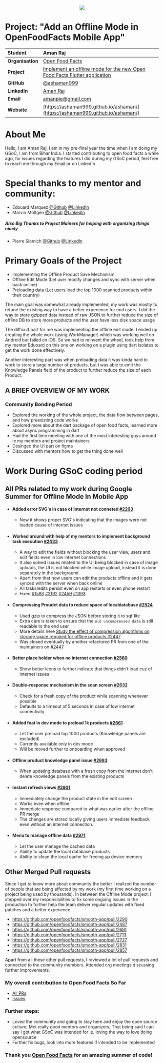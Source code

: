 <p align="center">
  <img src="https://pbs.twimg.com/media/FNRJpPdXsAAbSQu?format=png&name=small">
</p>

# Project: "Add an Offline Mode in OpenFoodFacts Mobile App"

| **Student**      | Aman Raj                                                                                                                                         |
| :--------------- | :----------------------------------------------------------------------------------------------------------------------------------------------- |
| **Organisation** | [Open Food Facts](https://world.openfoodfacts.org/)                                                                                              |
| **Project**      | [Implement an offline mode for the new Open Food Facts Flutter application](https://summerofcode.withgoogle.com/programs/2022/projects/0B0YhUb3) |
| **GitHub**       | [@ashaman999](https://github.com/ashaman999)                                                                                                     |
| **LinkedIn**     | [Aman Raj](https://www.linkedin.com/in/ashaman999/)                                                                                              |
| **Email**        | <a href="mailto:amanpie@gmail.com">amanpie@gmail.com</a>                                                                                         |
| **Website**      | [https://ashaman999.github.io/ashaman/](https://ashaman999.github.io/ashaman/)                                                                   |

# About Me

Hello, I am Aman Raj, I am in my pre-final year the time when I am doing my GSoC, I am from Bihar India. I started contributing to open food facts a while ago, for issues regarding the features I did during my GSoC period, feel free to reach me through my Email or on LinkedIn

# Special thanks to my mentor and community:

- Edouard Marquez [@Github](https://github.com/g123k) [@LinkedIn](https://www.linkedin.com/in/edouard-marquez-32431514/)
- Marvin Möltgen [@Github](https://github.com/M123-dev) [@LinkedIn](https://www.linkedin.com/in/marvin-m%C3%B6ltgen-9504391a7/)

##### Also Big Thanks to Project Mainers for helping with organizing things nicely

- Pierre Slamich [@Github](https://github.com/teolemon) [@LinkedIn](https://www.linkedin.com/in/pierreslamich/)

# Primary Goals of the Project

- Implementing the Offline Product Save Mechanism
- Offline Edit Mode (Let user modify changes and sync with server when back online)
- Preloading data (Let users load the top 1000 scanned products within their country)

The main goal was somewhat already implemented, my work was mostly to retune the existing way to have a better experience for end users. I did the way to store gzipped data instead of raw JSON to further reduce the size of offline DB to store more products and the user have less disk space usage

The difficult part for me was implementing the offline edit mode, I ended up creating the whole work (using WorkManager) which was working well on Android but failed on iOS. So we had to reinvent the wheel, took help from my mentor Eduoard on this one on working on a plugin using dart isolates to get the work done effectively.

Another interesting part was when preloading data it was kinda hard to work to store a large number of products, but I was able to emit the Knowledge Panels field of the product to further reduce the size of each Product.

## A BRIEF OVERVIEW OF MY WORK

### Community Bonding Period

- Explored the working of the whole project, the data flow between pages, and how preexisting code works
- Explored more about the dart package of open food facts, learned more about async programming in dart
- Had the first time meeting with one of the most interesting guys around ie my mentors and project maintainers
- Desinged the UI part on figma
- Discussed with mentors how to get the thing done well

# Work During GSoC coding period

## All PRs related to my work during Google Summer for Offline Mode In Mobile App

- #### Added error SVG's in case of internet not conneted [#2263](https://github.com/openfoodfacts/smooth-app/pull/2263)
  - Now it shows proper SVG's indicating that the images were not loaded cause of internet issues
- #### Worked around with help of my mentors to implement background task execution [#2433](https://github.com/openfoodfacts/smooth-app/pull/2433)
  - A way to edit the fields without blocking the user view, users and edit fields even in low internet connections
  - It also solved issues related to the UI being blocked in case of image uploads, the UI is not blocked while image upload, instead it is done separately in the background
  - Apart from that now users can edit the products offline and it gets synced with the server when back online
  - All tasks/edits persist even on app restarts or even phone restart
  - Fixed [#1593](https://github.com/openfoodfacts/smooth-app/issues/1593) [#2192](https://github.com/openfoodfacts/smooth-app/issues/2192) [#2459](https://github.com/openfoodfacts/smooth-app/issues/2459) [#1393](https://github.com/openfoodfacts/smooth-app/issues/1393)
- #### Compressing Proudct data to reduce space of localdatabase [#2524](https://github.com/openfoodfacts/smooth-app/pull/2524)
  - Used gzip to compress the JSON before storing it to sqf lite
  - Extra care is taken to ensure that the `old uncompressed data` is still readable to the end user
  - More details here [Study the effect of compression algorithms on storage space required for offline products #2447](https://github.com/openfoodfacts/smooth-app/issues/2447#issuecomment-1174622060)
  - Was closed eventually by another refactored PR from one of the maintainers on [#2447](https://github.com/openfoodfacts/smooth-app/pull/2527)
- #### Better place holder when no internet connection [#2560](https://github.com/openfoodfacts/smooth-app/pull/2560)
  - Show better icons to further indicate that things didn't load cuz of internet issues
- #### Double-response mechanism in the scan screen [#2632](https://github.com/openfoodfacts/smooth-app/pull/2632)
  - Check for a fresh copy of the product while scanning whenever possible
  - Defaults to a timeout of 5 seconds in case of low internet connectivity
- #### Added feat in dev mode to preload 1k products [#2661](https://github.com/openfoodfacts/smooth-app/pull/2661)
  - Let the user preload top 1000 products (Knowledge panels are excluded)
  - Currently available only in dev mode
  - Will be moved further to onboarding when approved
- #### Offline product knowledge panel issue [#2693](https://github.com/openfoodfacts/smooth-app/pull/2693)
  - When updating database with a fresh copy from the internet don't delete knowledge panels from the existing products
- #### Instant refresh views [#2901](https://github.com/openfoodfacts/smooth-app/pull/2901)
  - Immediately change the product state in the edit screen
  - Works even when offline
  - Immediate response compared to what was earlier after the offline PR merge
  - The changes are stored locally giving users immediate feedback even without an internet connection.
- #### Menu to manage offline data [#2971](https://github.com/openfoodfacts/smooth-app/pull/2971)
  - Let the user manage the cached data
  - Ability to update the local database products
  - Ability to clean the local cache for freeing up device memory

## Other Merged Pull requests

Since I get to know more about community the better I realized the number of people that are being affected by my work (my first time working on a project being used by thousands). In between the Offline Mode project, I stepped over my responsibilities to fix some ongoing issues in the production to further help the team deliver regular updates with fixed patches and a better experience.

- https://github.com/openfoodfacts/smooth-app/pull/2290
- https://github.com/openfoodfacts/smooth-app/pull/2487
- https://github.com/openfoodfacts/smooth-app/pull/2691
- https://github.com/openfoodfacts/smooth-app/pull/2713
- https://github.com/openfoodfacts/smooth-app/pull/2727
- https://github.com/openfoodfacts/smooth-app/pull/2831
- https://github.com/openfoodfacts/smooth-app/pull/2857

Apart from all these other pull requests, I reviewed a lot of pull requests and connected to the community members. Attended org meetings discussing further improvements.

### My overall contribution to Open Food Facts So Far

- [All PRs](https://github.com/pulls?q=is:pr+org:openfoodfacts+author:ashaman999)
- [Issues](https://github.com/issues?q=is:issue+org:openfoodfacts+author:ashaman999)

### Further steps:

- Loved the community and going to stay here and enjoy the open source culture, Met really good mentors and organizers, That being said I can say I got what GSoC was intended for ie. loving the way to love doing opensource
- Further fix bugs, look into more features if intended to be implemented

###

### Thank you [Open Food Facts](https://world.openfoodfacts.org) for an amazing summer of code!
